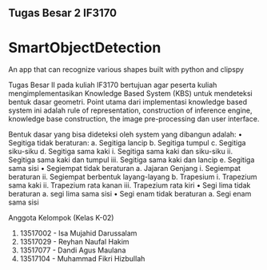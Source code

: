 ## Tugas Besar 2 IF3170
# SmartObjectDetection
An app that can recognize various shapes built with python and clipspy

Tugas Besar II pada kuliah IF3170 bertujuan agar peserta kuliah mengimplementasikan Knowledge Based
System (KBS) untuk mendeteksi bentuk dasar geometri. Point utama dari implementasi knowledge based
system ini adalah rule of representation, construction of inference engine, knowledge base construction,
the image pre-processing dan user interface.

Bentuk dasar yang bisa dideteksi oleh system yang dibangun adalah:
• Segitiga tidak beraturan:
  a. Segitiga lancip
  b. Segitiga tumpul
  c. Segitiga siku-siku
  d. Segitiga sama kaki
    i. Segitiga sama kaki dan siku-siku
    ii. Segitiga sama kaki dan tumpul
    iii. Segitiga sama kaki dan lancip
  e. Segitiga sama sisi
• Segiempat tidak beraturan
  a. Jajaran Genjang
    i. Segiempat beraturan
    ii. Segiempat berbentuk layang-layang
  b. Trapesium
    i. Trapezium sama kaki
    ii. Trapezium rata kanan
    iii. Trapezium rata kiri
• Segi lima tidak beraturan
  a. segi lima sama sisi
• Segi enam tidak beraturan
  a. Segi enam sama sisi 
  
Anggota Kelompok (Kelas K-02)
1. 13517002 - Isa Mujahid Darussalam
2. 13517029 - Reyhan Naufal Hakim
3. 13517077 - Dandi Agus Maulana
4. 13517104 - Muhammad Fikri Hizbullah
